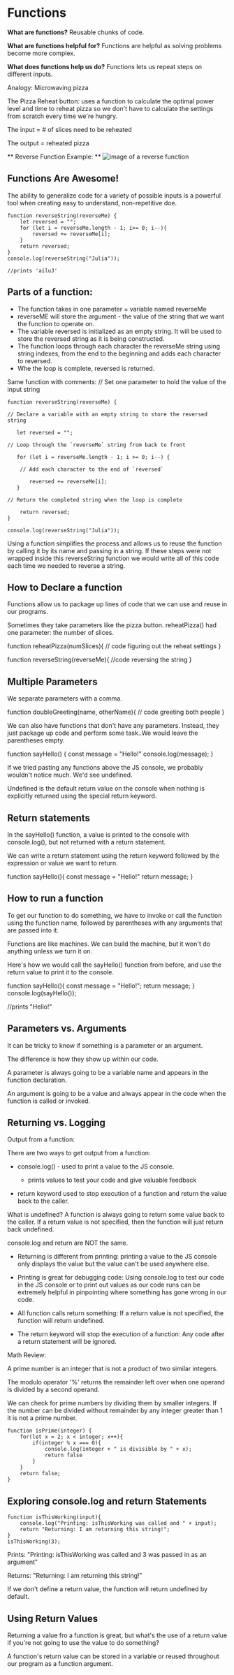 # Functions

**What are functions?**
Reusable chunks of code.

**What are functions helpful for?**
Functions are helpful as solving problems become more complex.

**What does functions help us do?**
Functions lets us repeat steps on different inputs.

Analogy: Microwaving pizza

The Pizza Reheat button: uses a function to calculate the optimal power level and time to reheat pizza so we don't have to calculate the settings from scratch every time we're hungry.

The input = # of slices need to be reheated

The output = reheated pizza

** Reverse Function Example: **
<img src="images/reverse-function" alt="image of a reverse function">

## Functions Are Awesome!

The ability to generalize code for a variety of possible inputs is a powerful tool when creating easy to understand, non-repetitive doe.

```
function reverseString(reverseMe) {
    let reversed = "";
    for (let i = reverseMe.length - 1; i>= 0; i--){
        reversed += reverseMe[i];
    }
    return reversed;
}
console.log(reverseString("Julia"));

//prints 'ailuJ'
```
## Parts of a function:

- The function takes in one parameter = variable named reverseMe
- reverseME will store the argument - the value of the string that we want the function to operate on.
- The variable reversed is initialized as an empty string. It will be used to store the reversed string as it is being constructed.
- The function loops through each character the reverseMe string using string indexes, from the end to the beginning and adds each character to reversed. 
- Whe the loop is complete, reversed is returned.

Same function with comments:
// Set one parameter to hold the value of the input string
```
function reverseString(reverseMe) {
 ```
    // Declare a variable with an empty string to store the reversed string
 ```
    let reversed = "";
 ```   
    // Loop through the `reverseMe` string from back to front
 ```   
    for (let i = reverseMe.length - 1; i >= 0; i--) {
 ```   
        // Add each character to the end of `reversed`
 ```   
        reversed += reverseMe[i];
    }
 ```   
    // Return the completed string when the loop is complete
```    
    return reversed;
}

console.log(reverseString("Julia"));
```

Using a function simplifies the process and allows us to reuse the function by calling it by its name and passing in a string. If these steps were not wrapped inside this reverseString function we would write all of this code each time we needed to reverse a string. 

## How to Declare a function

Functions allow us to package up lines of code that we can use and reuse in our programs. 

Sometimes they take parameters like the pizza button. reheatPizza() had one parameter: the number of slices.

function reheatPizza(numSlices){
    // code figuring out the reheat settings
}

function reverseString(reverseMe){
    //code reversing the string
}

## Multiple Parameters
We separate parameters with a comma.

function doubleGreeting(name, otherName){
    // code greeting both people
}

We can also have functions that don't have any parameters. Instead, they just package up code and perform some task..We would leave the parentheses empty.

function sayHello() {
    const message = "Hello!"
    console.log(message);
}

If we tried pasting any  functions above the JS console, we probably wouldn't notice much. We'd see undefined.

Undefined is the default return value on the console when nothing is explicitly returned using the special return keyword.

## Return statements

In the sayHello() function, a value is printed to the console with console.log(), but not returned with a return statement. 

We can write a return statement using the return keyword followed by the expression or value we want to return.

function sayHello(){
    const message = "Hello!"
    return message;
}

## How to run a function

To get our function to do something, we have to invoke or call the function using the function name, followed by parentheses with any arguments that are passed into it. 

Functions are like machines. We can build the machine, but it won't do anything unless we turn it on. 

Here's how we would call the sayHello() function from before, and use the return value to print it to the console.

function sayHello(){
    const message = "Hello!";
    return message;
}
console.log(sayHello());

//prints "Hello!"

## Parameters vs. Arguments

It can be tricky to know if something is a parameter or an argument. 

The difference is how they show up within our code.

A parameter is always going to be a variable name and appears in the function declaration. 

An argument is going to be a value and always appear in the code when the function is called or invoked.

## Returning vs. Logging

Output from a function: 

There are two ways to get output from a function: 
- console.log() - used to print a value to the JS console.
    - prints values to test your code and give valuable feedback

- return keyword used to stop execution of a function and return the value back to the caller.

What is undefined?
A function is always going to return some value back to the caller. If a return value is not specified, then the function will just return back undefined.

console.log and return are NOT the same. 


- Returning is different from printing:
printing a value to the JS console only displays the value but the value can't be used anywhere else.

- Printing is great for debugging code:
Using console.log to test our code in the JS console or to print out values as our code runs can be extremely helpful in pinpointing where something has gone wrong in our code. 

- All function calls return something:
If a return value is not specified, the function will return undefined.

- The return keyword will stop the execution of a function:
Any code after a return statement will be ignored.

Math Review: 

A prime number is an integer that is not a product of two similar integers. 

The modulo operator '%' returns the remainder left over when one operand is divided by a second operand. 

We can check for prime numbers by dividing them by smaller integers. If the number can be divided without remainder by any integer greater than 1 it is not a prime number. 

```
function isPrime(integer) {
    for(let x = 2; x < integer; x++){
        if(integer % x === 0){
            console.log(integer + " is divisible by " + x);
            return false
        }
    }
    return false;
}
```

## Exploring console.log and return Statements

```
function isThisWorking(input){
    console.log("Printing: isThisWorking was called and " + input);
    return "Returning: I am returning this string!";
}
isThisWorking(3);
```

Prints: "Printing: isThisWorking was called and 3 was passed in as an argument"

Returns: "Returning: I am returning this string!"

If we don't define a return value, the function will return undefined by default.

## Using Return Values

Returning a value fro a function is great, but what's the use of a return value if you're not going to use the value to do something?

A function's return value can be stored in a variable or reused throughout our program as a function argument.

